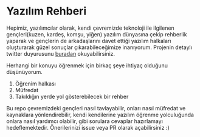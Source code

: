 # Yazılım Rehberi

Hepimiz, yazılımcılar olarak, kendi çevremizde teknoloji ile ilgilenen gençleri(kuzen, kardeş, komşu, yiğen) yazılım dünyasına çekip rehberlik yaparak ve gençlerin de arkadaşlarını davet ettiği yazılım halkaları oluşturarak güzel sonuçlar çıkarabileceğimize inanıyorum. Projenin detaylı twitter duyurusunu [buradan](https://twitter.com/farukozderim/status/1556355771335643142?s=20&t=xckRYv0u8D6BxXQCGVHfUw) okuyabilirsiniz.

Herhangi bir konuyu öğrenmek için birkaç şeye ihtiyaç olduğunu düşünüyorum.

1. Öğrenim halkası
2. Müfredat
3. Takıldığın yerde yol gösterebilecek bir rehber

Bu repo çevremizdeki gençleri nasıl tavlayabilir, onları nasıl müfredat ve kaynaklara yönlendirebilir, kendi kendilerine yazılım öğrenme yolculuğunda onlara nasıl yardımcı olabilir, gibi sorulara cevaplar hazırlamayı hedeflemektedir. Önerilerinizi issue veya PR olarak açabilirsiniz :)
